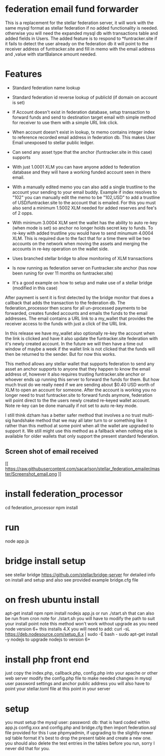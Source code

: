 # federation email fund forwarder
This is a replacement for the stellar federation server, it will work with the same mysql format as stellar federation if no added functionality is needed. otherwise you will need the expanded mysql db with transactions table and added fields in Users.  The added feature is to respond to <email>*funtracker.site if it fails to detect the user already on the federation db it will point to the receiver address of funtracker.site and fill in memo with the email address and ,value with startBalance amount needed.

# Features

* Standard federation name lookup

* Standard federation id reverse lookup of publicId (if domain on account is set)

* If Account doesn't exist in federation database, setup transaction to forward funds and send to destination target email with simple method for receiver to use them with a simple URL link click.

* When account doesn't exist in lookup, tx memo contains integer index to reference recorded email address in federation db.  This makes User Email unexposed to stellar public ledger.

* Can send any asset type that the anchor (funtracker.site in this case) supports

* With just 1.0001 XLM you can have anyone added to federation database and they will have a working funded account seen in there email.

* With a manually edited memo you can also add a single trustline to the account your sending to your email buddy. Example if index resolves to "102" you can manually edit the memo to be "102,USD" to add a trustline of USD/funtracker.site to the account that is emailed.  For this you must also send a minimum 1.5002 XLM needed for added reserves and fee's of 2 opps.

* With minimum 3.0004 XLM sent the wallet has the ability to auto re-key (when mode is set) so anchor no longer holds secret key to funds.  To re-key with added trustline you would have to send minumum 4.0004 XLM.  This is required due to the fact that for a time there will be two accounts on the network when moving the assets and merging the accounts in re-key operation on the wallet side.

* Uses branched stellar bridge to allow monitoring of XLM transactions

* Is now running as federation server on Funtracker.site anchor (has now been runing for over 11 months on funtracker.site) 

* It's a good example on how to setup and make use of a stellar bridge (modified in this case) 

After payment is sent it is first detected by the bridge monitor that does a callback that adds the transaction to the federation db. The federation_processor then scans for all un-processed payments to be forwarded, creates funded accounts and emails the funds to the email addresses.  The email contains a URL link to a my_wallet that provides the receiver access to the funds with just a click of the URL link.

In this release we have my_wallet also optionally re-key the account when the link is clicked and have it also update the funtracker.site federation with it's newly created account.  In the future we will then have a time out window of maybe a week if the wallet link is not clicked that the funds will then be returned to the sender.  But for now this works.  

This method allows any stellar wallet that supports federation to send any asset an anchor supports to anyone that they happen to know the email address of, however it also requires trusting funtracker.site anchor or whoever ends up running this server to forward the funds for them. But how much trust do we really need if we are sending about $0.40 USD worth of XLM to open an account for someone.  After the account is working you no longer need to trust funtracker.site to forward funds anymore, federation will point direct to the the users newly created re-keyed wallet account.  Note re-key can be done manually if not set to auto re-key mode.

I still think dzham has a better safer method that involves a no trust multi-sig handshake method that we may all later turn to or something like it rather than this method at some point when all the wallet are upgraded to support it.  We still might use this method as a fallback when nothing else is available for older wallets that only support the present standard federation.
 
## Screen shot of email received
[[ https://raw.githubusercontent.com/sacarlson/stellar_federation_emailer/master/Screenshot_email.png ]]

# install federation_processor
cd federation_processor
npm install

# run
node app.js

# bridge install setup
see stellar bridge https://github.com/stellar/bridge-server for detailed info on install and setup and also see provided example bridge.cfg file


# on fresh ubuntu install
 apt-get install npm
 npm install 
 nodejs app.js
or run ./start.sh that can also be run from cron
note for ./start.sh you will have to modify the path to suit your install point
note this method won't work without upgrade as you need node version 6+ this installs 4.X
you will need to add:
curl -sL https://deb.nodesource.com/setup_6.x | sudo -E bash -
sudo apt-get install -y nodejs
to upgrade nodejs to version 6+

# install php front end
just copy the index.php, callback.php, config.php into your apache or other web server
modify the config.php file to make needed changes in mysql user password settings and anchor public address
you will also have to point your stellar.toml file at this point in your server

# setup
 you must setup the mysql user: password:  db: that is hard coded within app.js config.xxx  and config.php and bridge.cfg
 then import federation.sql file provided
 for this I use phpmyadmin, if upgrading to the slightly newer sql table format it's best to drop the present table and create a new one.
 you should also delete the test entries in the tables before you run, sorry I never did that for you.




 
